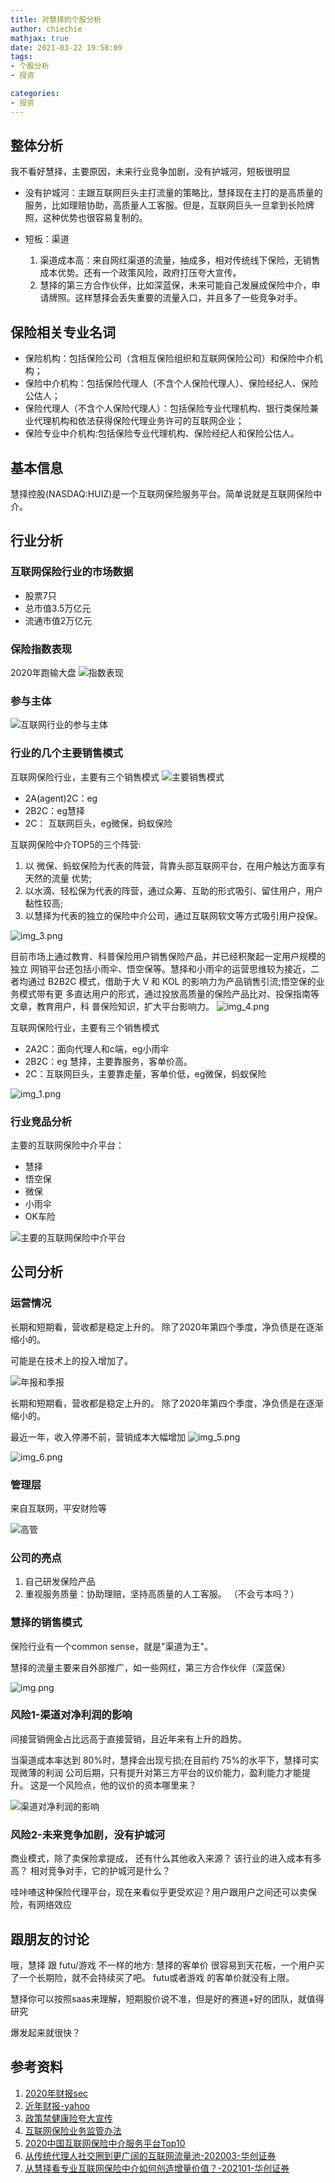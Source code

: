 ```yaml
---
title: 对慧择的个股分析
author: chiechie
mathjax: true
date: 2021-03-22 19:58:09
tags: 
- 个股分析
- 投资

categories: 
- 投资
---
```



## 整体分析

我不看好慧择，主要原因，未来行业竞争加剧，没有护城河，短板很明显

- 没有护城河：主跟互联网巨头主打流量的策略比，慧择现在主打的是高质量的服务，比如理赔协助，高质量人工客服。但是，互联网巨头一旦拿到长险牌照，这种优势也很容易复制的。
- 短板：渠道
  
    1. 渠道成本高：来自网红渠道的流量，抽成多，相对传统线下保险，无销售成本优势。还有一个政策风险，政府打压夸大宣传。
    2. 慧择的第三方合作伙伴，比如深蓝保，未来可能自己发展成保险中介，申请牌照。这样慧择会丢失重要的流量入口，并且多了一些竞争对手。
    

## 保险相关专业名词

- 保险机构：包括保险公司（含相互保险组织和互联网保险公司）和保险中介机构；
- 保险中介机构：包括保险代理人（不含个人保险代理人）、保险经纪人、保险公估人；
- 保险代理人（不含个人保险代理人）：包括保险专业代理机构、银行类保险兼业代理机构和依法获得保险代理业务许可的互联网企业；
- 保险专业中介机构:包括保险专业代理机构、保险经纪人和保险公估人。


## 基本信息

慧择控股(NASDAQ:HUIZ)是一个互联网保险服务平台。简单说就是互联网保险中介。


## 行业分析

### 互联网保险行业的市场数据

- 股票7只
- 总市值3.5万亿元
- 流通市值2万亿元

### 保险指数表现

2020年跑输大盘
![指数表现](zhishu.png)

### 参与主体
![互联网行业的参与主体](canyuzhuti.png)

### 行业的几个主要销售模式


互联网保险行业，主要有三个销售模式
![主要销售模式](xiaoshoumoshi.png)

- 2A(agent)2C：eg
- 2B2C：eg慧择
- 2C： 互联网巨头，eg微保，蚂蚁保险


互联网保险中介TOP5的三个阵营:

1) 以 微保、蚂蚁保险为代表的阵营，背靠头部互联网平台，在用户触达方面享有天然的流量 优势;
2) 以水滴、轻松保为代表的阵营，通过众筹、互助的形式吸引、留住用户，用户 黏性较高;
3) 以慧择为代表的独立的保险中介公司，通过互联网软文等方式吸引用户投保。

![img_3.png](img_3.png)

目前市场上通过教育、科普保险用户销售保险产品，并已经积聚起一定用户规模的独立 网销平台还包括小雨伞、悟空保等。慧择和小雨伞的运营思维较为接近，二者均通过 B2B2C 模式，借助于大 V 和 KOL 的影响力为产品销售引流;悟空保的业务模式带有更 多直达用户的形式，通过投放高质量的保险产品比对、投保指南等文章，教育用户，科 普保险知识，扩大平台影响力。
![img_4.png](img_4.png)


互联网保险行业，主要有三个销售模式

- 2A2C：面向代理人和c端，eg小雨伞
- 2B2C：eg 慧择，主要靠服务，客单价高。
- 2C：互联网巨头，主要靠走量，客单价低，eg微保，蚂蚁保险

![img_1.png](img_1.png)


### 行业竞品分析

主要的互联网保险中介平台：

- 慧择
- 悟空保
- 微保
- 小雨伞
- OK车险

![主要的互联网保险中介平台](img_2.png)


## 公司分析

### 运营情况

长期和短期看，营收都是稳定上升的。
除了2020年第四个季度，净负债是在逐渐缩小的。

可能是在技术上的投入增加了。


![年报和季报](jibao.png)

长期和短期看，营收都是稳定上升的。
除了2020年第四个季度，净负债是在逐渐缩小的。


最近一年，收入停滞不前，营销成本大幅增加
![img_5.png](img_5.png)

![img_6.png](img_6.png)


### 管理层

来自互联网，平安财险等

![高管](gaoguan.png)


### 公司的亮点

1. 自己研发保险产品
2. 重视服务质量：协助理赔，坚持高质量的人工客服。
（不会亏本吗？）



### 慧择的销售模式

保险行业有一个common sense，就是"渠道为王"。

慧择的流量主要来自外部推广，如一些网红，第三方合作伙伴（深蓝保）

![img.png](img.png)


### 风险1-渠道对净利润的影响

间接营销佣金占比远高于直接营销，且近年来有上升的趋势。

当渠道成本率达到 80%时，慧择会出现亏损;在目前约 75%的水平下，慧择可实现微薄的利润
公司后期，只有提升对第三方平台的议价能力，盈利能力才能提升。 这是一个风险点，他的议价的资本哪里来？

![渠道对净利润的影响](img_1.png)



### 风险2-未来竞争加剧，没有护城河


商业模式，除了卖保险拿提成， 还有什么其他收入来源？
该行业的进入成本有多高？
相对竞争对手，它的护城河是什么？

哇咔喳这种保险代理平台，现在来看似乎更受欢迎？用户跟用户之间还可以卖保险，有网络效应



## 跟朋友的讨论

哦，慧择 跟 futu/游戏 不一样的地方:
慧择的客单价 很容易到天花板，一个用户买了一个长期险，就不会持续买了吧。
futu或者游戏 的客单价就没有上限。

慧择你可以按照saas来理解，短期股价说不准，但是好的赛道+好的团队，就值得研究

爆发起来就很快？



## 参考资料

1. [2020年财报sec](https://www.sec.gov/Archives/edgar/data/0001778982/000119312521088464/d32761d20f.htm)
2. [近年财报-yahoo](https://finance.yahoo.com/quote/HUIZ/financials?p=HUIZ)
3. [政策禁健康险夸大宣传](http://www.gov.cn/zhengce/2021-01/14/content_5580017.htm)
4. [互联网保险业务监管办法](http://www.gov.cn/zhengce/zhengceku/2020-12/14/content_5569402.htm)
5. [2020中国互联网保险中介服务平台Top10](http://finance.people.com.cn/n1/2020/0916/c1004-31864208.html)
6. [从传统代理人社交圈到更广阔的互联网流量池-202003-华创证券](http://pdf.dfcfw.com/pdf/H3_AP202003041375839267_1.pdf)
7. [从慧择看专业互联网保险中介如何创造增量价值？-202101-华创证券](https://pdf.dfcfw.com/pdf/H3_AP202101051447381631_1.pdf?1609858004000.pdf)
